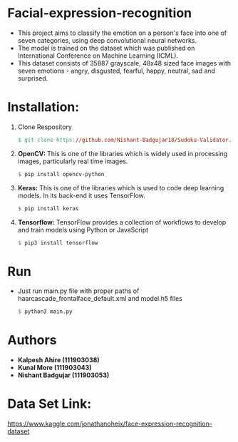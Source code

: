 # Facial-expression-recognition

* This project aims to classify the emotion on a person's face into one of seven categories, using deep convolutional neural networks.
* The model is trained on the dataset which was published on International Conference on Machine Learning (ICML).
* This dataset consists of 35887 grayscale, 48x48 sized face images with seven emotions - angry, disgusted, fearful, happy, neutral, sad and surprised.

# Installation:

1. Clone Respository

    ```makefile
    $ git clone https://github.com/Nishant-Badgujar18/Sudoku-Validator.git
    ```
    
2. **OpenCV:** This is one of the libraries which is widely used in processing images, particularly real time images.

    ```makefile
    $ pip install opencv-python
    ```
    
3. **Keras:** This is one of the libraries which is used to code deep learning models. In its back-end it uses TensorFlow.

    ```makefile
    $ pip install keras
    ```
    
4. **Tensorflow:** TensorFlow provides a collection of workflows to develop and train models using Python or JavaScript

    ```makefile
    $ pip3 install tensorflow
    ```
    
# Run

-   Just run main.py file with proper paths of haarcascade_frontalface_default.xml and model.h5 files

    ```makefile
    $ python3 main.py
    ```

# Authors

* **Kalpesh Ahire (111903038)** 
* **Kunal More (111903043)**
* **Nishant Badgujar (111903053)**

# Data Set Link: 

https://www.kaggle.com/jonathanoheix/face-expression-recognition-dataset
   
